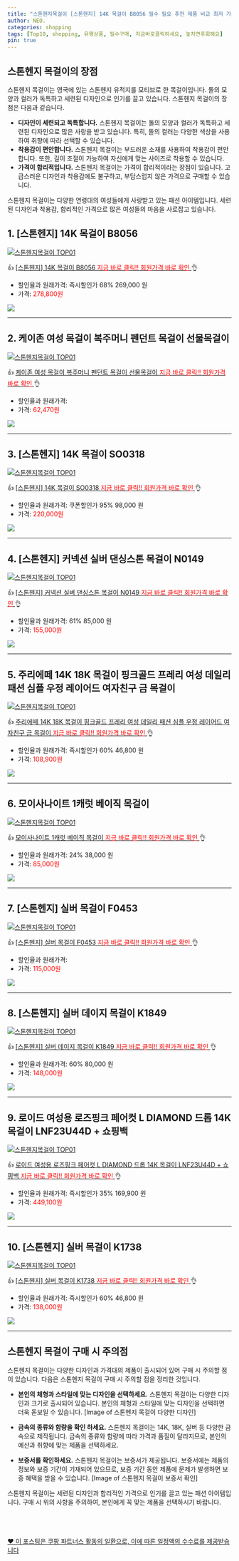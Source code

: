 ```yaml
---
title: "스톤헨지목걸이 [스톤헨지] 14K 목걸이 B8056 필수 필요 추천 제품 비교 최저 가격 비교 장점 구매 후기 구매평"
author: NEO.
categories: shopping
tags: [Top10, shopping, 유행상품, 필수구매, 지금바로클릭하세요, 놓치면후회해요]
pin: true
---
```

## 스톤헨지 목걸이의 장점

스톤헨지 목걸이는 영국에 있는 스톤헨지 유적지를 모티브로 한 목걸이입니다. 돌의 모양과 컬러가 독특하고 세련된 디자인으로 인기를 끌고 있습니다. 스톤헨지 목걸이의 장점은 다음과 같습니다.

* **디자인이 세련되고 독특합니다.** 스톤헨지 목걸이는 돌의 모양과 컬러가 독특하고 세련된 디자인으로 많은 사랑을 받고 있습니다. 특히, 돌의 컬러는 다양한 색상을 사용하여 취향에 따라 선택할 수 있습니다.
* **착용감이 편안합니다.** 스톤헨지 목걸이는 부드러운 소재를 사용하여 착용감이 편안합니다. 또한, 길이 조절이 가능하여 자신에게 맞는 사이즈로 착용할 수 있습니다.
* **가격이 합리적입니다.** 스톤헨지 목걸이는 가격이 합리적이라는 장점이 있습니다. 고급스러운 디자인과 착용감에도 불구하고, 부담스럽지 않은 가격으로 구매할 수 있습니다.

스톤헨지 목걸이는 다양한 연령대의 여성들에게 사랑받고 있는 패션 아이템입니다. 세련된 디자인과 착용감, 합리적인 가격으로 많은 여성들의 마음을 사로잡고 있습니다.

   

## 1. [스톤헨지] 14K 목걸이 B8056

[![스톤헨지목걸이 TOP01](https://thumbnail10.coupangcdn.com/thumbnails/remote/490x490ex/image/vendor_inventory/be9e/a572f881d675f2ad1e43d20132e42040cb7b269cf7868335d74a8981071b.jpg)](https://link.coupang.com/re/AFFSDP?lptag=AF3617701&subid=GithubCoopas&pageKey=5359872623&traceid=V0-153&itemId=7905158906&vendorItemId=74976044435)


👍 [[스톤헨지] 14K 목걸이 B8056 <font color=red> 지금 바로 클릭!! 회원가격 바로 확인 </font> ](https://link.coupang.com/re/AFFSDP?lptag=AF3617701&subid=GithubCoopas&pageKey=5359872623&traceid=V0-153&itemId=7905158906&vendorItemId=74976044435) 👌 


- 할인율과 원래가격: 즉시할인가 68%  269,000   원
- 가격: <span style='color:red'>278,800원</span>

[![](/discount_price.png)](https://link.coupang.com/re/AFFSDP?lptag=AF3617701&subid=GithubCoopas&pageKey=5359872623&traceid=V0-153&itemId=7905158906&vendorItemId=74976044435)

---


   

## 2. 케이존 여성 목걸이 복주머니 펜던트 목걸이 선물목걸이

[![스톤헨지목걸이 TOP01](https://thumbnail8.coupangcdn.com/thumbnails/remote/490x490ex/image/vendor_inventory/c1bc/26fb28cecf91c8e41e5debd357e94e95ac4a7ab39ec345ee187cdc67e56a.png)](https://link.coupang.com/re/AFFSDP?lptag=AF3617701&subid=GithubCoopas&pageKey=7610288319&traceid=V0-153&itemId=20153842742&vendorItemId=86851790881)


👍 [케이존 여성 목걸이 복주머니 펜던트 목걸이 선물목걸이 <font color=red> 지금 바로 클릭!! 회원가격 바로 확인 </font> ](https://link.coupang.com/re/AFFSDP?lptag=AF3617701&subid=GithubCoopas&pageKey=7610288319&traceid=V0-153&itemId=20153842742&vendorItemId=86851790881) 👌 


- 할인율과 원래가격: 
- 가격: <span style='color:red'>62,470원</span>

[![](/discount_price.png)](https://link.coupang.com/re/AFFSDP?lptag=AF3617701&subid=GithubCoopas&pageKey=7610288319&traceid=V0-153&itemId=20153842742&vendorItemId=86851790881)

---


   

## 3. [스톤헨지] 14K 목걸이 SO0318

[![스톤헨지목걸이 TOP01](https://thumbnail6.coupangcdn.com/thumbnails/remote/490x490ex/image/vendor_inventory/7e27/cdd2858e3a4d5c5ea352e556e5cfdc5cdab7026c74067ad3d04eb46d81c2.jpg)](https://link.coupang.com/re/AFFSDP?lptag=AF3617701&subid=GithubCoopas&pageKey=4367742368&traceid=V0-153&itemId=5144514197&vendorItemId=72439494057)


👍 [[스톤헨지] 14K 목걸이 SO0318 <font color=red> 지금 바로 클릭!! 회원가격 바로 확인 </font> ](https://link.coupang.com/re/AFFSDP?lptag=AF3617701&subid=GithubCoopas&pageKey=4367742368&traceid=V0-153&itemId=5144514197&vendorItemId=72439494057) 👌 


- 할인율과 원래가격: 쿠폰할인가 95%  98,000   원
- 가격: <span style='color:red'>220,000원</span>

[![](/discount_price.png)](https://link.coupang.com/re/AFFSDP?lptag=AF3617701&subid=GithubCoopas&pageKey=4367742368&traceid=V0-153&itemId=5144514197&vendorItemId=72439494057)

---


   

## 4. [스톤헨지] 커넥션 실버 댄싱스톤 목걸이 N0149

[![스톤헨지목걸이 TOP01](https://thumbnail10.coupangcdn.com/thumbnails/remote/490x490ex/image/vendor_inventory/4d9b/be9197cf632f891a77988bde0ca4f65b9633499bfe4483cc898076816b3f.jpg)](https://link.coupang.com/re/AFFSDP?lptag=AF3617701&subid=GithubCoopas&pageKey=7554081401&traceid=V0-153&itemId=19886502318&vendorItemId=86986869309)


👍 [[스톤헨지] 커넥션 실버 댄싱스톤 목걸이 N0149 <font color=red> 지금 바로 클릭!! 회원가격 바로 확인 </font> ](https://link.coupang.com/re/AFFSDP?lptag=AF3617701&subid=GithubCoopas&pageKey=7554081401&traceid=V0-153&itemId=19886502318&vendorItemId=86986869309) 👌 


- 할인율과 원래가격: 61%  85,000   원
- 가격: <span style='color:red'>155,000원</span>

[![](/discount_price.png)](https://link.coupang.com/re/AFFSDP?lptag=AF3617701&subid=GithubCoopas&pageKey=7554081401&traceid=V0-153&itemId=19886502318&vendorItemId=86986869309)

---


   

## 5. 주리에떼 14K 18K 목걸이 핑크골드 프레리 여성 데일리 패션 심플 우정 레이어드 여자친구 금 목걸이

[![스톤헨지목걸이 TOP01](https://thumbnail10.coupangcdn.com/thumbnails/remote/490x490ex/image/vendor_inventory/c229/377d17ab1338b475b64e291c4fa3f6455d688b0a2b11f9302a4de4bbead5.jpg)](https://link.coupang.com/re/AFFSDP?lptag=AF3617701&subid=GithubCoopas&pageKey=7590177475&traceid=V0-153&itemId=20055232505&vendorItemId=87256528318)


👍 [주리에떼 14K 18K 목걸이 핑크골드 프레리 여성 데일리 패션 심플 우정 레이어드 여자친구 금 목걸이 <font color=red> 지금 바로 클릭!! 회원가격 바로 확인 </font> ](https://link.coupang.com/re/AFFSDP?lptag=AF3617701&subid=GithubCoopas&pageKey=7590177475&traceid=V0-153&itemId=20055232505&vendorItemId=87256528318) 👌 


- 할인율과 원래가격: 즉시할인가 60%  46,800   원
- 가격: <span style='color:red'>108,900원</span>

[![](/discount_price.png)](https://link.coupang.com/re/AFFSDP?lptag=AF3617701&subid=GithubCoopas&pageKey=7590177475&traceid=V0-153&itemId=20055232505&vendorItemId=87256528318)

---


   

## 6. 모이사나이트 1캐럿 베이직 목걸이

[![스톤헨지목걸이 TOP01](https://thumbnail10.coupangcdn.com/thumbnails/remote/490x490ex/image/vendor_inventory/d6ee/a5b1eb04769ec81b8de7950599e27b22aadbef533479503ec6ac309c6ca5.jpg)](https://link.coupang.com/re/AFFSDP?lptag=AF3617701&subid=GithubCoopas&pageKey=6236489638&traceid=V0-153&itemId=12562590458&vendorItemId=82798979291)


👍 [모이사나이트 1캐럿 베이직 목걸이 <font color=red> 지금 바로 클릭!! 회원가격 바로 확인 </font> ](https://link.coupang.com/re/AFFSDP?lptag=AF3617701&subid=GithubCoopas&pageKey=6236489638&traceid=V0-153&itemId=12562590458&vendorItemId=82798979291) 👌 


- 할인율과 원래가격: 24%  38,000   원
- 가격: <span style='color:red'>85,000원</span>

[![](/discount_price.png)](https://link.coupang.com/re/AFFSDP?lptag=AF3617701&subid=GithubCoopas&pageKey=6236489638&traceid=V0-153&itemId=12562590458&vendorItemId=82798979291)

---


   

## 7. [스톤헨지] 실버 목걸이 F0453

[![스톤헨지목걸이 TOP01](https://thumbnail8.coupangcdn.com/thumbnails/remote/490x490ex/image/vendor_inventory/e172/01ee01f3c157d08758e69d0b25110bce77bdac2853dd60acfb4c043fe3d6.jpg)](https://link.coupang.com/re/AFFSDP?lptag=AF3617701&subid=GithubCoopas&pageKey=7196160126&traceid=V0-153&itemId=18179169481&vendorItemId=85328243309)


👍 [[스톤헨지] 실버 목걸이 F0453 <font color=red> 지금 바로 클릭!! 회원가격 바로 확인 </font> ](https://link.coupang.com/re/AFFSDP?lptag=AF3617701&subid=GithubCoopas&pageKey=7196160126&traceid=V0-153&itemId=18179169481&vendorItemId=85328243309) 👌 


- 할인율과 원래가격: 
- 가격: <span style='color:red'>115,000원</span>

[![](/discount_price.png)](https://link.coupang.com/re/AFFSDP?lptag=AF3617701&subid=GithubCoopas&pageKey=7196160126&traceid=V0-153&itemId=18179169481&vendorItemId=85328243309)

---


   

## 8. [스톤헨지] 실버 데이지 목걸이 K1849

[![스톤헨지목걸이 TOP01](https://thumbnail8.coupangcdn.com/thumbnails/remote/490x490ex/image/vendor_inventory/8ef6/beadf6540fd90aef073dd92c9725e3fd67efc3bac838ce1135d10ec2db4a.jpg)](https://link.coupang.com/re/AFFSDP?lptag=AF3617701&subid=GithubCoopas&pageKey=7493149380&traceid=V0-153&itemId=19597508683&vendorItemId=86704742296)


👍 [[스톤헨지] 실버 데이지 목걸이 K1849 <font color=red> 지금 바로 클릭!! 회원가격 바로 확인 </font> ](https://link.coupang.com/re/AFFSDP?lptag=AF3617701&subid=GithubCoopas&pageKey=7493149380&traceid=V0-153&itemId=19597508683&vendorItemId=86704742296) 👌 


- 할인율과 원래가격: 60%  80,000   원
- 가격: <span style='color:red'>148,000원</span>

[![](/discount_price.png)](https://link.coupang.com/re/AFFSDP?lptag=AF3617701&subid=GithubCoopas&pageKey=7493149380&traceid=V0-153&itemId=19597508683&vendorItemId=86704742296)

---


   

## 9. 로이드 여성용 로즈핑크 페어컷 L DIAMOND 드롭 14K 목걸이 LNF23U44D + 쇼핑백

[![스톤헨지목걸이 TOP01](https://thumbnail10.coupangcdn.com/thumbnails/remote/490x490ex/image/rs_quotation_api/cdrbqznr/342d734a8fa9424783b4493d16147979.jpg)](https://link.coupang.com/re/AFFSDP?lptag=AF3617701&subid=GithubCoopas&pageKey=7558401131&traceid=V0-153&itemId=19907528191&vendorItemId=87007513098)


👍 [로이드 여성용 로즈핑크 페어컷 L DIAMOND 드롭 14K 목걸이 LNF23U44D + 쇼핑백 <font color=red> 지금 바로 클릭!! 회원가격 바로 확인 </font> ](https://link.coupang.com/re/AFFSDP?lptag=AF3617701&subid=GithubCoopas&pageKey=7558401131&traceid=V0-153&itemId=19907528191&vendorItemId=87007513098) 👌 


- 할인율과 원래가격: 즉시할인가 35%  169,900   원
- 가격: <span style='color:red'>449,100원</span>

[![](/discount_price.png)](https://link.coupang.com/re/AFFSDP?lptag=AF3617701&subid=GithubCoopas&pageKey=7558401131&traceid=V0-153&itemId=19907528191&vendorItemId=87007513098)

---


   

## 10. [스톤헨지] 실버 목걸이 K1738

[![스톤헨지목걸이 TOP01](https://thumbnail9.coupangcdn.com/thumbnails/remote/490x490ex/image/vendor_inventory/c4f1/0f8e7183d6e33b263a3eff0f4072d41b8cf2fa25b7b8cf9474171eaa8037.jpg)](https://link.coupang.com/re/AFFSDP?lptag=AF3617701&subid=GithubCoopas&pageKey=7164716338&traceid=V0-153&itemId=18037853239&vendorItemId=85192238033)


👍 [[스톤헨지] 실버 목걸이 K1738 <font color=red> 지금 바로 클릭!! 회원가격 바로 확인 </font> ](https://link.coupang.com/re/AFFSDP?lptag=AF3617701&subid=GithubCoopas&pageKey=7164716338&traceid=V0-153&itemId=18037853239&vendorItemId=85192238033) 👌 


- 할인율과 원래가격: 즉시할인가 60%  46,800   원
- 가격: <span style='color:red'>138,000원</span>

[![](/discount_price.png)](https://link.coupang.com/re/AFFSDP?lptag=AF3617701&subid=GithubCoopas&pageKey=7164716338&traceid=V0-153&itemId=18037853239&vendorItemId=85192238033)

---
## 스톤헨지 목걸이 구매 시 주의점

스톤헨지 목걸이는 다양한 디자인과 가격대의 제품이 출시되어 있어 구매 시 주의할 점이 있습니다. 다음은 스톤헨지 목걸이 구매 시 주의할 점을 정리한 것입니다.

* **본인의 체형과 스타일에 맞는 디자인을 선택하세요.** 스톤헨지 목걸이는 다양한 디자인과 크기로 출시되어 있습니다. 본인의 체형과 스타일에 맞는 디자인을 선택하면 더욱 돋보일 수 있습니다.
[Image of 스톤헨지 목걸이 다양한 디자인]
* **금속의 종류와 함량을 확인 하세요.** 스톤헨지 목걸이는 14K, 18K, 실버 등 다양한 금속으로 제작됩니다. 금속의 종류와 함량에 따라 가격과 품질이 달라지므로, 본인의 예산과 취향에 맞는 제품을 선택하세요.

* **보증서를 확인하세요.** 스톤헨지 목걸이는 보증서가 제공됩니다. 보증서에는 제품의 정보와 보증 기간이 기재되어 있으므로, 보증 기간 동안 제품에 문제가 발생하면 보증 혜택을 받을 수 있습니다.
[Image of 스톤헨지 목걸이 보증서 확인]

스톤헨지 목걸이는 세련된 디자인과 합리적인 가격으로 인기를 끌고 있는 패션 아이템입니다. 구매 시 위의 사항을 주의하여, 본인에게 꼭 맞는 제품을 선택하시기 바랍니다.<br><br><br><br><br> [ ❤  이 포스팅은 쿠팡 파트너스 활동의 일환으로, 이에 따른 일정액의 수수료를 제공받습니다](https://link.coupang.com/a/bcEFyh)